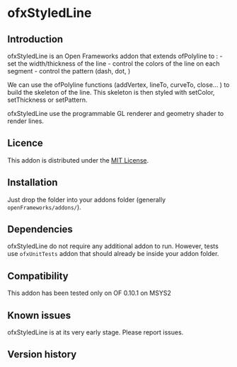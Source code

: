 ofxStyledLine
=============

Introduction
------------
ofxStyledLine is an Open Frameworks addon that extends ofPolyline to :
    - set the width/thickness of the line
    - control the colors of the line on each segment
    - control the pattern (dash, dot, )

We can use the ofPolyline functions (addVertex, lineTo, curveTo, close... ) to build the skeleton of the line. 
This skeleton is then styled with setColor, setThickness or setPattern.

ofxStyledLine use the programmable GL renderer and geometry shader to render lines.


Licence
-------
This addon is distributed under the [MIT License](https://en.wikipedia.org/wiki/MIT_License).


Installation
------------
Just drop the folder into your addons folder (generally `openFrameworks/addons/`).

Dependencies
------------
ofxStyledLine do not require any additional addon to run. However, tests use `ofxUnitTests` addon that should already be inside your addon folder.

Compatibility
------------
This addon has been tested only on OF 0.10.1 on MSYS2

Known issues
------------
ofxStyledLine is at its very early stage. Please report issues.

Version history
------------
